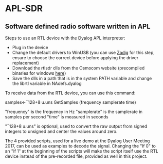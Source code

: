 # APL-SDR
## Software defined radio software written in APL

Steps to use an RTL device with the Dyalog APL interpreter:
* Plug in the device
* Change the default drivers to WinUSB (you can use [Zadig](http://zadig.akeo.ie/) for this step, ensure to choose the correct device before applying the driver replacement)
* Download the rtlsdr dlls from the Osmocom website (precompiled binaries for windows [here](http://osmocom.org/attachments/download/2242/RelWithDebInfo.zip))
* Save the dlls in a path that is in the system PATH variable and change the librtl variable in NAdefs.dyalog

To receive data from the RTL device, you can use this command:

samples←¯128+8 u.uns GetSamples (frequency samplerate time)

"frequency" is the frequency in Hz
"samplerate" is the samplerate in samples per second
"time" is measured in seconds

"¯128+8 u.uns" is optional, used to convert the raw output from signed integers to unsigned and center the values around zero.

The 4 provided scripts, used for a live demo at the Dyalog User Meeting 2017, can be used as examples to decode the signal.
Changing the "If 0" to an "If 1" at the beginning of the scripts will make the script itself use the RTL device
instead of the pre-recorded file, provided as well in this project.
